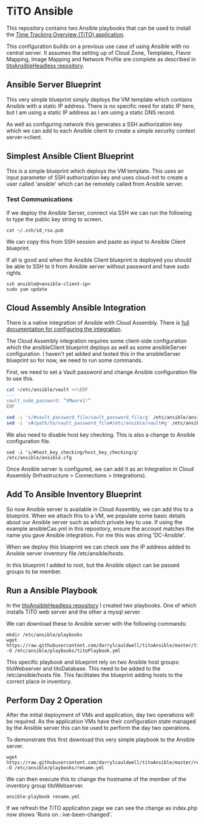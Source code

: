 # TiTO Ansible

This repository contains two Ansible playbooks that can be used to install the [Time Tracking Overview (TiTO) application](https://github.com/vmeoc/Tito).

This configuration builds on a previous use case of using Ansible with no central server. It assumes the setting up of Cloud Zone, Templates, Flavor Mapping, Image Mapping and Network Profile are complete as described in [titoAnsibleHeadless repository](https://github.com/darrylcauldwell/titoAnsibleHeadless).

## Ansible Server Blueprint

This very simple blueprint simply deploys the VM template which contains Ansible with a static IP address. There is no specific need for static IP here,  but I am using a static IP address as I am using a static DNS record.

As well as configuring network this generates a SSH authorization key which we can add to each Ansible client to create a simple security context server->client.

## Simplest Ansible Client Blueprint

This is a simple blueprint which deploys the VM template. This uses an input parameter of SSH authorization key and uses cloud-init to create a user called 'ansible' which can be remotely called from Ansible server.

### Test Communications

If we deploy the Ansible Server, connect via SSH we can run the following to type the public key string to screen.

```
cat ~/.ssh/id_rsa.pub
```

We can copy this from SSH session and paste as input to Ansible Client blueprint.

If all is good and when the Ansible Client blueprint is deployed you should be able to SSH to it from Ansible server without password and have sudo rights.

```
ssh ansible@<ansible-client-ip>
sudo yum update
```

## Cloud Assembly Ansible Integration

There is a native integration of Ansible with Cloud Assembly. There is [full documentation for configuring the integration](https://docs.vmware.com/en/VMware-Cloud-Assembly/services/Using-and-Managing/GUID-9244FFDE-2039-48F6-9CB1-93508FCAFA75.html?hWord=N4IghgNiBc4HYGcCWAjCBTEBfIA).

The Cloud Assembly integration requires some client-side configuration which the ansibleClient blueprint deploys as well as some ansibleServer configuration.  I haven't yet added and tested this in the ansibleServer blueprint so for now, we need to run some commands.

First, we need to set a Vault password and change Ansible configuration file to use this.

```bash
cat >/etc/ansible/vault <<\EOF
---
vault_sudo_password: “VMware1!”
EOF

sed -i 's/#vault_password_file/vault_password_file/g' /etc/ansible/ansible.cfg
sed -i 's#/path/to/vault_password_file#/etc/ansible/vault#g' /etc/ansible/ansible.cfg
```

We also need to disable host key checking. This is also a change to Ansible configuration file.

```
sed -i 's/#host_key_checking/host_key_checking/g' /etc/ansible/ansible.cfg
```

Once Ansible server is configured, we can add it as an Integration in Cloud Assembly (Infrastructure > Connections > Integrations).

## Add To Ansible Inventory Blueprint

So now Ansible server is available in Cloud Assembly, we can add this to a blueprint.  When we attach this to a VM, we populate some basic details about our Ansible server such as which private key to use. If using the example ansibleCas.yml in this repository, ensure the account matches the name you gave Ansible integration. For me this was string 'DC-Ansible'.

When we deploy this blueprint we can check see the IP address added to Ansible server inventory file /etc/ansible/hosts.

In this blueprint I added to root, but the Ansible object can be passed groups to be member.

## Run a Ansible Playbook

In the [titoAnsibleHeadless repository](https://github.com/darrylcauldwell/titoAnsibleHeadless) I created two playbooks.  One of which installs TiTO web server and the other a mysql server.

We can download these to Ansible server with the following commands:

```
mkdir /etc/ansible/playbooks
wget https://raw.githubusercontent.com/darrylcauldwell/titoAnsible/master/titoPlaybook.yml -O /etc/ansible/playbooks/titoPlaybook.yml
```

This specific playbook and blueprint rely on two Ansible host groups: titoWebserver and titoDatabase. This need to be added to the /etc/ansible/hosts file. This facilitates the blueprint adding hosts to the correct place in inventory.

## Perform Day 2 Operation

After the initial deployment of VMs and application, day two operations will be required.  As the application VMs have their configuration state managed by the Ansible server this can be used to perform the day two operations.

To demonstrate this first download this very simple playbook to the Ansible server.

```
wget https://raw.githubusercontent.com/darrylcauldwell/titoAnsible/master/rename.yml -O /etc/ansible/playbooks/rename.yml
```

We can then execute this to change the hostname of the member of the inventory group titoWebserver.

```
ansible-playbook rename.yml
```

If we refresh the TiTO application page we can see the change as index.php now shows 'Runs on : ive-been-changed'.
